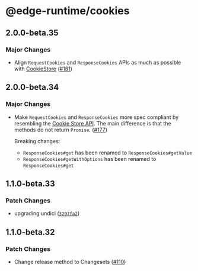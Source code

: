 # @edge-runtime/cookies

## 2.0.0-beta.35

### Major Changes

- Align `RequestCookies` and `ResponseCookies` APIs as much as possible with [CookieStore](https://developer.mozilla.org/en-US/docs/Web/API/CookieStore) ([#181](https://github.com/vercel/edge-runtime/pull/181))

## 2.0.0-beta.34

### Major Changes

- Make `RequestCookies` and `ResponseCookies` more spec compliant by resembling the [Cookie Store API](https://wicg.github.io/cookie-store). The main difference is that the methods do not return `Promise`. ([#177](https://github.com/vercel/edge-runtime/pull/177))

  Breaking changes:

  - `ResponseCookies#get` has been renamed to `ResponseCookies#getValue`
  - `ResponseCookies#getWithOptions` has been renamed to `ResponseCookies#get`

## 1.1.0-beta.33

### Patch Changes

- upgrading undici ([`3207fa2`](https://github.com/vercel/edge-runtime/commit/3207fa224783fecc70ac63aef4cd49a8404ecbc0))

## 1.1.0-beta.32

### Patch Changes

- Change release method to Changesets ([#110](https://github.com/vercel/edge-runtime/pull/110))
